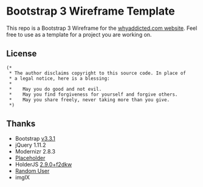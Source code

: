 # Bootstrap 3 Wireframe Template

This repo is a Bootstrap 3 Wireframe for the [whyaddicted.com website][whyaddicted]. Feel free to use as a template for a project you are working on.

## License
```
(*
 * The author disclaims copyright to this source code. In place of
 * a legal notice, here is a blessing:
 *
 *    May you do good and not evil.
 *    May you find forgiveness for yourself and forgive others.
 *    May you share freely, never taking more than you give.
 *)
```
## Thanks   
 - Bootstrap [v3.3.1](http://getbootstrap.com)
 - jQuery 1.11.2
 - Modernizr 2.8.3
 - [Placeholder](https://placeholder.com)
 - HolderJS [2.9.0+f2dkw](http://holderjs.com)
 - [Random User](https://randomuser.me)
 - imgIX [](https://www.imgix.com/)
 
[whyaddicted]: http://www.whyaddicted.com

